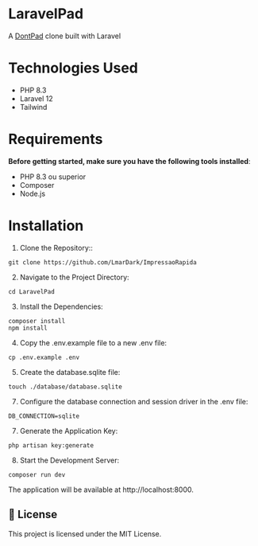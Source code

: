 # LaravelPad
A <a target="_blank" href="https://dontpad.com/">DontPad</a> clone built with Laravel

# Technologies Used

  - PHP 8.3
  - Laravel 12
  - Tailwind

# Requirements
**Before getting started, make sure you have the following tools installed**:
  - PHP 8.3 ou superior
  - Composer
  - Node.js

# Installation
1. Clone the Repository::
```
git clone https://github.com/LmarDark/ImpressaoRapida
```

2. Navigate to the Project Directory:
```
cd LaravelPad
```

3. Install the Dependencies:
```
composer install
npm install
```

4. Copy the .env.example file to a new .env file:
```
cp .env.example .env
```

5. Create the database.sqlite file:
```
touch ./database/database.sqlite
```

7. Configure the database connection and session driver in the .env file:
```
DB_CONNECTION=sqlite
```

7. Generate the Application Key:
```
php artisan key:generate
```


8. Start the Development Server:
```
composer run dev
```
The application will be available at http://localhost:8000.

## 📄 License
This project is licensed under the MIT License.
